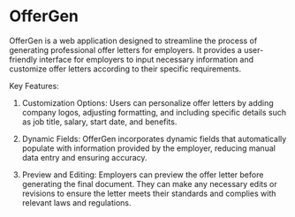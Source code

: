 # OfferGen
OfferGen is a web application designed to streamline the process of generating professional offer letters for employers. It provides a user-friendly interface for employers to input necessary information and customize offer letters according to their specific requirements. 

Key Features:

1. Customization Options: Users can personalize offer letters by adding company logos, adjusting formatting, and including specific details such as job title, salary, start date, and benefits.

2. Dynamic Fields: OfferGen incorporates dynamic fields that automatically populate with information provided by the employer, reducing manual data entry and ensuring accuracy.

3.  Preview and Editing: Employers can preview the offer letter before generating the final document. They can make any necessary edits or revisions to ensure the letter meets their standards and complies with relevant laws and regulations.
